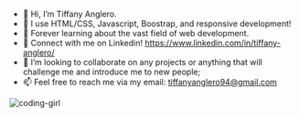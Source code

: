 - 👋 Hi, I’m Tiffany Anglero.
- 👀 I use HTML/CSS, Javascript, Boostrap, and responsive development!
- 🌱 Forever learning about the vast field of web development.
- 🌟 Connect with me on Linkedin! https://www.linkedin.com/in/tiffany-anglero/
- 💞️ I’m looking to collaborate on any projects or anything that will challenge me and introduce me to new people;
- 📫 Feel free to reach me via my email: tiffanyanglero94@gmail.com
<!---
tanglero4/tanglero4 is a ✨ special ✨ repository because its `README.md` (this file) appears on your GitHub profile.
You can click the Preview link to take a look at your changes.
--->
          
          
          
![coding-girl](https://user-images.githubusercontent.com/96814274/160431438-4ca8dd2a-7970-4201-9e4f-05e18337934d.jpg)

